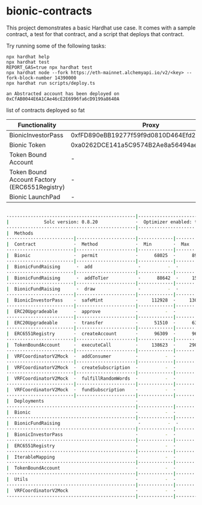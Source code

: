 # bionic-contracts

This project demonstrates a basic Hardhat use case. It comes with a sample contract, a test for that contract, and a script that deploys that contract.

Try running some of the following tasks:

```shell
npx hardhat help
npx hardhat test
REPORT_GAS=true npx hardhat test
npx hardhat node --fork https://eth-mainnet.alchemyapi.io/v2/<key> --fork-block-number 14390000
npx hardhat run scripts/deploy.ts
```

```
an Abstracted account has been deployed on 0xCfAB0044E6A1CAe46cE2E6996fa6cD9199a8640A
```

list of contracts deployed so fat

| Functionality                                 | Proxy                                      | Implementaion                              | URL                                                                                    |
| --------------------------------------------- | ------------------------------------------ | ------------------------------------------ | -------------------------------------------------------------------------------------- |
| BionicInvestorPass                            | 0xfFD890eBB19277f59f9d0810D464Efd2775df08E | 0x26C1FC685E9A39D00A34e731CAf1BEBA71C4EE61 | https://mumbai.polygonscan.com/address/0x26C1FC685E9A39D00A34e731CAf1BEBA71C4EE61#code |
| Bionic Token                                  | 0xa0262DCE141a5C9574B2Ae8a56494aeFe7A28c8F | 0xcc25bbC5B66F5379eEdD804D7a2efa647B8a008F | https://mumbai.polygonscan.com/address/0xcc25bbC5B66F5379eEdD804D7a2efa647B8a008F#code |
| Token Bound Account                           | -                                          | 0x55FcaE61dF06858DC8115bDDd21B622F0634d8Ac | https://mumbai.polygonscan.com/address/0x55FcaE61dF06858DC8115bDDd21B622F0634d8Ac#code |
| Token Bound Account Factory (ERC6551Registry) | -                                          | 0x02101dfB77FDE026414827Fdc604ddAF224F0921 | https://mumbai.polygonscan.com/address/0x02101dfB77FDE026414827Fdc604ddAF224F0921#code |
| Bionic LaunchPad                              | -                                          | 0x486E0938DE02A54BbCcE7B867e449c9f9bd2fd10 | https://mumbai.polygonscan.com/address/0x486E0938DE02A54BbCcE7B867e449c9f9bd2fd10#code |

```bash

·-----------------------------------------------|---------------------------|--------------|-----------------------------·
|             Solc version: 0.8.20              ·  Optimizer enabled: true  ·  Runs: 1000  ·  Block limit: 30000000 gas  │
················································|···························|··············|······························
|  Methods                                                                                                               │
·························|······················|·············|·············|··············|···············|··············
|  Contract              ·  Method              ·  Min        ·  Max        ·  Avg         ·  # calls      ·  usd (avg)  │
·························|······················|·············|·············|··············|···············|··············
|  Bionic                ·  permit              ·      68025  ·      89508  ·       82347  ·            3  ·          -  │
·························|······················|·············|·············|··············|···············|··············
|  BionicFundRaising      ·  add                 ·          -  ·          -  ·      469704  ·            3  ·          -  │
·························|······················|·············|·············|··············|···············|··············
|  BionicFundRaising      ·  addToTier           ·      88642  ·     159536  ·      127614  ·            6  ·          -  │
·························|······················|·············|·············|··············|···············|··············
|  BionicFundRaising      ·  draw                ·          -  ·          -  ·      350967  ·            2  ·          -  │
·························|······················|·············|·············|··············|···············|··············
|  BionicInvestorPass    ·  safeMint            ·     112928  ·     130028  ·      114492  ·           22  ·          -  │
·························|······················|·············|·············|··············|···············|··············
|  ERC20Upgradeable      ·  approve             ·          -  ·          -  ·       50918  ·            1  ·          -  │
·························|······················|·············|·············|··············|···············|··············
|  ERC20Upgradeable      ·  transfer            ·      51510  ·      63675  ·       52544  ·           12  ·          -  │
·························|······················|·············|·············|··············|···············|··············
|  ERC6551Registry       ·  createAccount       ·      96309  ·      96321  ·       96320  ·           22  ·          -  │
·························|······················|·············|·············|··············|···············|··············
|  TokenBoundAccount     ·  executeCall         ·     138623  ·     290964  ·      266349  ·           48  ·          -  │
·························|······················|·············|·············|··············|···············|··············
|  VRFCoordinatorV2Mock  ·  addConsumer         ·          -  ·          -  ·       71070  ·            1  ·          -  │
·························|······················|·············|·············|··············|···············|··············
|  VRFCoordinatorV2Mock  ·  createSubscription  ·          -  ·          -  ·       67522  ·            2  ·          -  │
·························|······················|·············|·············|··············|···············|··············
|  VRFCoordinatorV2Mock  ·  fulfillRandomWords  ·          -  ·          -  ·      278160  ·            3  ·          -  │
·························|······················|·············|·············|··············|···············|··············
|  VRFCoordinatorV2Mock  ·  fundSubscription    ·          -  ·          -  ·       29309  ·            1  ·          -  │
·························|······················|·············|·············|··············|···············|··············
|  Deployments                                  ·                                          ·  % of limit   ·             │
················································|·············|·············|··············|···············|··············
|  Bionic                                       ·          -  ·          -  ·     2911243  ·        9.7 %  ·          -  │
················································|·············|·············|··············|···············|··············
|  BionicFundRaising                             ·          -  ·          -  ·     4080172  ·       13.6 %  ·          -  │
················································|·············|·············|··············|···············|··············
|  BionicInvestorPass                           ·          -  ·          -  ·     4071479  ·       13.6 %  ·          -  │
················································|·············|·············|··············|···············|··············
|  ERC6551Registry                              ·          -  ·          -  ·      287627  ·          1 %  ·          -  │
················································|·············|·············|··············|···············|··············
|  IterableMapping                              ·          -  ·          -  ·      334972  ·        1.1 %  ·          -  │
················································|·············|·············|··············|···············|··············
|  TokenBoundAccount                            ·          -  ·          -  ·     2315283  ·        7.7 %  ·          -  │
················································|·············|·············|··············|···············|··············
|  Utils                                        ·          -  ·          -  ·      236061  ·        0.8 %  ·          -  │
················································|·············|·············|··············|···············|··············
|  VRFCoordinatorV2Mock                         ·          -  ·          -  ·     1153373  ·        3.8 %  ·          -  │
·-----------------------------------------------|-------------|-------------|--------------|---------------|-------------·


```
